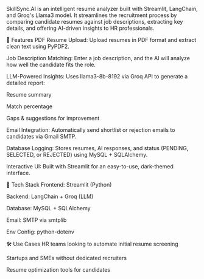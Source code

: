 SkillSync.AI is an intelligent resume analyzer built with Streamlit, LangChain, and Groq's Llama3 model. It streamlines the recruitment process by comparing candidate resumes against job descriptions, extracting key details, and offering AI-driven insights to HR professionals.

🚀 Features
PDF Resume Upload: Upload resumes in PDF format and extract clean text using PyPDF2.

Job Description Matching: Enter a job description, and the AI will analyze how well the candidate fits the role.

LLM-Powered Insights: Uses llama3-8b-8192 via Groq API to generate a detailed report:

Resume summary

Match percentage

Gaps & suggestions for improvement

Email Integration: Automatically send shortlist or rejection emails to candidates via Gmail SMTP.

Database Logging: Stores resumes, AI responses, and status (PENDING, SELECTED, or REJECTED) using MySQL + SQLAlchemy.

Interactive UI: Built with Streamlit for an easy-to-use, dark-themed interface.

🔧 Tech Stack
Frontend: Streamlit (Python)

Backend: LangChain + Groq (LLM)

Database: MySQL + SQLAlchemy

Email: SMTP via smtplib

Env Config: python-dotenv

🛠 Use Cases
HR teams looking to automate initial resume screening

Startups and SMEs without dedicated recruiters

Resume optimization tools for candidates

